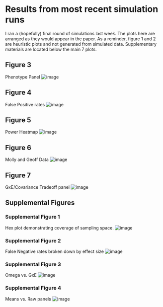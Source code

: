 # Results from most recent simulation runs 

I ran a (hopefully) final round of simulations last week. The plots here are arranged as they would appear in the paper. As a reminder, figure 1 and 2 are heuristic plots and not generated from simulated data. 
Supplementary materials are located below the main 7 plots.

## Figure 3
Phenotype Panel 
![image]()

## Figure 4
False Positive rates 
![image](https://github.com/RCN-ECS/CnGV/blob/master/results/Sim_12.15.20/12.21.FPR_panel.png)

## Figure 5
Power Heatmap
![image](https://github.com/RCN-ECS/CnGV/blob/master/results/Sim_12.15.20/12.21.HeatmapPanel.png)

## Figure 6
Molly and Geoff Data
![image]()

## Figure 7
GxE/Covariance Tradeoff panel
![image](https://github.com/RCN-ECS/CnGV/blob/master/results/Sim_12.15.20/12.21.Cov_GxE_tradeoff_panel.png)

## Supplemental Figures 

### Supplemental Figure 1
Hex plot demonstrating coverage of sampling space. 
![image](https://github.com/RCN-ECS/CnGV/blob/master/results/Sim_12.15.20/12.21.Hex.ParameterCoverage.png)

### Supplemental Figure 2
False Negative rates broken down by effect size 
![image](https://github.com/RCN-ECS/CnGV/blob/master/results/Sim_12.15.20/12.21.FalseNeg.FullPanel_effectSizes.png)

### Supplemental Figure 3
Omega vs. GxE 
![image](https://github.com/RCN-ECS/CnGV/blob/master/results/Sim_12.15.20/12.21.OmegaVsGxE_panel.png)

### Supplemental Figure 4
Means vs. Raw panels
![image](https://github.com/RCN-ECS/CnGV/blob/master/results/Sim_12.15.20/12.21.MeansVsRaw_panel.png)
